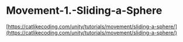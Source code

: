 # Movement-1.-Sliding-a-Sphere

[https://catlikecoding.com/unity/tutorials/movement/sliding-a-sphere/](https://catlikecoding.com/unity/tutorials/movement/sliding-a-sphere/)
